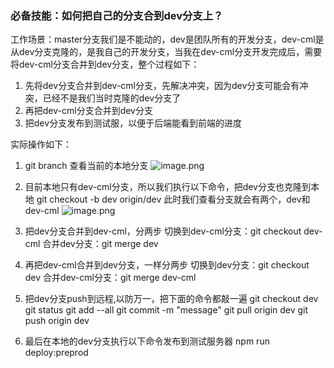 ### 必备技能：如何把自己的分支合到dev分支上？
工作场景：master分支我们是不能动的，dev是团队所有的开发分支，dev-cml是从dev分支克隆的，是我自己的开发分支，当我在dev-cml分支开发完成后，需要将dev-cml分支合并到dev分支，整个过程如下：
1. 先将dev分支合并到dev-cml分支，先解决冲突，因为dev分支可能会有冲突，已经不是我们当时克隆的dev分支了
2. 再把dev-cml分支合并到dev分支
3. 把dev分支发布到测试服，以便于后端能看到前端的进度

实际操作如下：
1. git branch 查看当前的本地分支
![image.png](https://p3-juejin.byteimg.com/tos-cn-i-k3u1fbpfcp/5529d18a8298465fade5c949b80bff92~tplv-k3u1fbpfcp-watermark.image)

2. 目前本地只有dev-cml分支，所以我们执行以下命令，把dev分支也克隆到本地
git checkout -b dev origin/dev
此时我们查看分支就会有两个，dev和dev-cml
![image.png](https://p3-juejin.byteimg.com/tos-cn-i-k3u1fbpfcp/d998662427d2475799bea620e7a637c3~tplv-k3u1fbpfcp-watermark.image)

3. 把dev分支合并到dev-cml，分两步
切换到dev-cml分支：git checkout dev-cml
合并dev分支：git merge dev

4. 再把dev-cml合并到dev分支，一样分两步
切换到dev分支：git checkout dev
合并dev-cml分支：git merge dev-cml

5. 把dev分支push到远程,以防万一，把下面的命令都敲一遍
git checkout dev
git status
git add --all
git commit -m "message"
git pull origin dev
git push origin dev

6. 最后在本地的dev分支执行以下命令发布到测试服务器
npm run deploy:preprod
